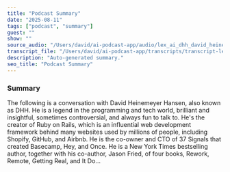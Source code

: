 ```yaml
---
title: "Podcast Summary"
date: "2025-08-11"
tags: ["podcast", "summary"]
guest: ""
show: ""
source_audio: "/Users/david/ai-podcast-app/audio/lex_ai_dhh_david_heinemeier_hansson.mp3"
transcript_file: "/Users/david/ai-podcast-app/transcripts/transcript-lex_ai_dhh_david_heinemeier_hansson-clip2m.txt"
description: "Auto-generated summary."
seo_title: "Podcast Summary"
---
```


### Summary
The following is a conversation with David Heinemeyer Hansen, also known as DHH. He is a legend in the programming and tech world, brilliant and insightful, sometimes controversial, and always fun to talk to. He's the creator of Ruby on Rails, which is an influential web development framework behind many websites used by millions of people, including Shopify, GitHub, and Airbnb. He is the co-owner and CTO of 37 Signals that created Basecamp, Hey, and Once. He is a New York Times bestselling author, together with his co-author, Jason Fried, of four books, Rework, Remote, Getting Real, and It Do...